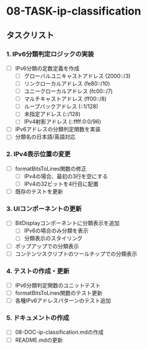 # 08-TASK-ip-classification

## タスクリスト

### 1. IPv6分類判定ロジックの実装
- [ ] IPv6分類の定数定義を作成
  - [ ] グローバルユニキャストアドレス (2000::/3)
  - [ ] リンクローカルアドレス (fe80::/10)
  - [ ] ユニークローカルアドレス (fc00::/7)
  - [ ] マルチキャストアドレス (ff00::/8)
  - [ ] ループバックアドレス (::1/128)
  - [ ] 未指定アドレス (::/128)
  - [ ] IPv4射影アドレス (::ffff:0:0/96)
- [ ] IPv6アドレスの分類判定関数を実装
- [ ] 分類名の日本語/英語対応

### 2. IPv4表示位置の変更
- [ ] formatBitsToLines関数の修正
  - [ ] IPv4の場合、最初の3行を空にする
  - [ ] IPv4の32ビットを4行目に配置
- [ ] 既存のテストを更新

### 3. UIコンポーネントの更新
- [ ] BitDisplayコンポーネントに分類表示を追加
  - [ ] IPv6の場合のみ分類を表示
  - [ ] 分類表示のスタイリング
- [ ] ポップアップでの分類表示
- [ ] コンテンツスクリプトのツールチップでの分類表示

### 4. テストの作成・更新
- [ ] IPv6分類判定関数のユニットテスト
- [ ] formatBitsToLines関数のテスト更新
- [ ] 各種IPv6アドレスパターンのテスト追加

### 5. ドキュメントの作成
- [ ] 08-DOC-ip-classification.mdの作成
- [ ] README.mdの更新